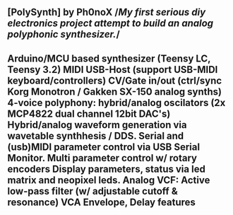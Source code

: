 [PolySynth] by Ph0noX
/*My first serious diy electronics project attempt to build an analog polyphonic synthesizer.*/
-------------------------------------------------------------------------------------------
Arduino/MCU based synthesizer (Teensy LC, Teensy 3.2)
MIDI USB-Host (support USB-MIDI keyboard/controllers)
CV/Gate in/out (ctrl/sync Korg Monotron / Gakken SX-150 analog synths)
4-voice polyphony: hybrid/analog oscilators  (2x MCP4822 dual channel 12bit DAC's)
Hybrid/analog waveform generation via wavetable synthhesis / DDS.
Serial and (usb)MIDI parameter control via USB Serial Monitor.
Multi parameter control w/ rotary encoders
Display parameters, status via led matrix and neopixel leds.
Analog VCF: Active low-pass filter (w/ adjustable cutoff & resonance)
VCA Envelope, Delay features
-------------------------------------------------------------------------------------------
